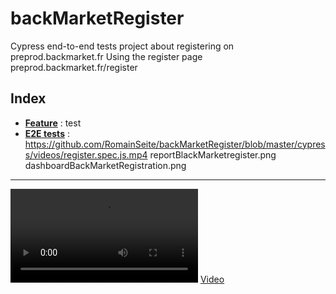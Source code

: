 # backMarketRegister
Cypress end-to-end tests project about registering on preprod.backmarket.fr
Using the register page preprod.backmarket.fr/register

## Index

* [**Feature**](cypress/integration/register.feature) : test
* [**E2E tests**](cypress/integration/register.spec.js) : 
https://github.com/RomainSeite/backMarketRegister/blob/master/cypress/videos/register.spec.js.mp4
reportBlackMarketregister.png
dashboardBackMarketRegistration.png

- - - - - - - - - - - - - - - - - - - - - - - - - - - - - - -

![Video](https://github.com/RomainSeite/backMarketRegister/blob/master/cypress/videos/register.spec.js.mp4)
[Video](cypress/integration/videos/register.spec.js.mp4)
